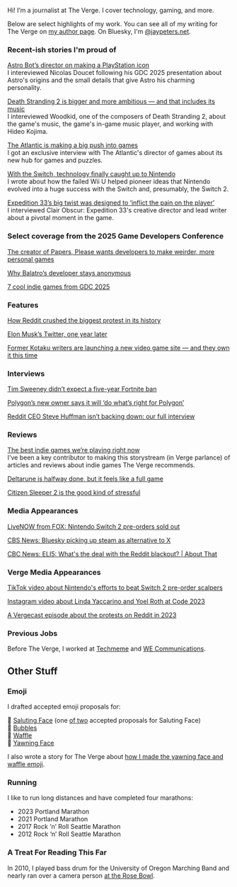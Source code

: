 Hi! I’m a journalist at The Verge. I cover technology, gaming, and more.

Below are select highlights of my work. You can see all of my writing for The Verge on [my author page](https://www.theverge.com/authors/jay-peters). On Bluesky, I'm [@jaypeters.net](https://bsky.app/profile/jaypeters.net).

### Recent-ish stories I'm proud of
[Astro Bot’s director on making a PlayStation icon
](https://www.theverge.com/games/689596/astro-bot-director-playstation-icon-gdc-2025)
<br> I intereviewed Nicolas Doucet following his GDC 2025 presentation about Astro's origins and the small details that give Astro his charming personality.

[Death Stranding 2 is bigger and more ambitious — and that includes its music
](https://www.theverge.com/games/691316/death-stranding-2-woodkid-kojima-music-player)
<br> I intereviewed Woodkid, one of the composers of Death Stranding 2, about the game's music, the game's in-game music player, and working with Hideo Kojima.

[The Atlantic is making a big push into games
](https://www.theverge.com/news/687721/the-atlantic-games-hub-bracket-city)
<br> I got an exclusive interview with The Atlantic's director of games about its new hub for games and puzzles.

[With the Switch, technology finally caught up to Nintendo](https://www.theverge.com/games/671323/nintendo-switch-2-wii-u-technology-games)
<br> I wrote about how the failed Wii U helped pioneer ideas that Nintendo evolved into a huge success with the Switch and, presumably, the Switch 2.

[Expedition 33’s big twist was designed to ‘inflict the pain on the player’
](https://www.theverge.com/games/664492/clair-obscur-expedition-33-twist-spoilers)
<br> I interviewed Clair Obscur: Expedition 33's creative director and lead writer about a pivotal moment in the game.

### Select coverage from the 2025 Game Developers Conference
[The creator of Papers, Please wants developers to make weirder, more personal games](https://www.theverge.com/games/651376/lucas-pope-papers-please-gdc-2025-pioneer-award)

[Why Balatro’s developer stays anonymous](https://www.theverge.com/games/634123/balatro-localthunk-developer-anonymous-update)

[7 cool indie games from GDC 2025](https://www.theverge.com/games/633885/gdc-2025-best-indie-games)

### Features
[How Reddit crushed the biggest protest in its history](https://www.theverge.com/23779477/reddit-protest-blackouts-crushed) 

[Elon Musk’s Twitter, one year later](https://www.theverge.com/23934205/elon-musk-twitter-x-one-year-later-acquisition)

[Former Kotaku writers are launching a new video game site — and they own it this time](https://www.theverge.com/2023/11/7/23949269/aftermath-video-games-kotaku-defector)

### Interviews
[Tim Sweeney didn’t expect a five-year Fortnite ban](https://www.theverge.com/games/678885/epic-games-ceo-tim-sweeney-five-year-fortnite-ban)

[Polygon’s new owner says it will ‘do what’s right for Polygon’
](https://www.theverge.com/games/660635/polygon-valnet-vox-media-new-owner-interview)

[Reddit CEO Steve Huffman isn’t backing down: our full interview](https://www.theverge.com/2023/6/15/23762868/reddit-ceo-steve-huffman-interview)

### Reviews
[The best indie games we’re playing right now](https://www.theverge.com/24339574/indie-games-recommendations-pc-switch-steam-deck-best-new-hidden-gems)
<br> I've been a key contributor to making this storystream (in Verge parlance) of articles and reviews about indie games The Verge recommends.

[Deltarune is halfway done, but it feels like a full game
](https://www.theverge.com/games-review/697019/deltarune-chapters-1-2-3-4-review-pc-playstation-switch) 

[Citizen Sleeper 2 is the good kind of stressful](https://www.theverge.com/games-review/601114/citizen-sleeper-2-starward-vector-review)

### Media Appearances
[LiveNOW from FOX: Nintendo Switch 2 pre-orders sold out](https://www.livenowfox.com/video/1630794)

[CBS News: Bluesky picking up steam as alternative to X
](https://www.youtube.com/watch?v=x-dz6EJYl2c)

[CBC News: ELI5: What's the deal with the Reddit blackout? | About That
](https://www.youtube.com/watch?v=VON-dN8Neho)

### Verge Media Appearances
[TikTok video about Nintendo's efforts to beat Switch 2 pre-order scalpers](https://www.tiktok.com/@verge/video/7488831124077268270)

[Instagram video about Linda Yaccarino and Yoel Roth at Code 2023](https://www.instagram.com/p/CxuT8pgLVNZ/)

[A Vergecast episode about the protests on Reddit in 2023](https://www.youtube.com/watch?v=57vjLHBlIyI)

### Previous Jobs
Before The Verge, I worked at [Techmeme](https://techmeme.com) and [WE Communications](https://www.we-worldwide.com).

## Other Stuff

### Emoji
I drafted accepted emoji proposals for:

🫡 [Saluting Face](https://www.unicode.org/cgi-bin/GetDocumentLink?L2/19-400) (one [of two](https://www.unicode.org/L2/L2019/19396-saluting-face-emoji.pdf) accepted proposals for Saluting Face) <br>
🫧 [Bubbles](https://www.unicode.org/cgi-bin/GetDocumentLink?L2/19-311) <br>
🧇 [Waffle](https://www.unicode.org/cgi-bin/GetDocumentLink?L2/18-087) <br>
🥱 [Yawning Face](https://www.unicode.org/cgi-bin/GetDocumentLink?L2/17-432) <br>

I also wrote a story for The Verge about [how I made the yawning face and waffle emoji](https://www.theverge.com/21327599/how-to-make-emoji-yawning-face-waffle-proposal-unicode).

### Running
I like to run long distances and have completed four marathons: 

<ul>
  <li>2023 Portland Marathon</li>
  <li>2021 Portland Marathon</li>
  <li>2017 Rock ‘n’ Roll Seattle Marathon</li>
  <li>2012 Rock ‘n’ Roll Seattle Marathon</li>
</ul>

### A Treat For Reading This Far
In 2010, I played bass drum for the University of Oregon Marching Band and nearly ran over a camera person [at the Rose Bowl](https://youtu.be/cy0gmKbine8?feature=shared&t=54).

